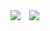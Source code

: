 <img src="https://capsule-render.vercel.app/api?type=Waving&color=auto&height=100&section=header&text=O%15pHeLL👋%20&fontSize=50" link="https://hello2.tistory.com/"/>

<a href="https://hello2.tistory.com/">
    <img 
        src="http://img.shields.io/badge/-Blog-black?style=flat&logo=Storyblok&link="https://hello2.tistory.com/"
        style="height : auto; margin-left : 10px; margin-right : 10px;"/>
</a>
                                                          
                                                                       
<!--
**JeongJaew0n/JeongJaew0n** is a ✨ _special_ ✨ repository because its `README.md` (this file) appears on your GitHub profile.

Here are some ideas to get you started:

- 🔭 I’m currently working on ...
- 🌱 I’m currently learning ...
- 👯 I’m looking to collaborate on ...
- 🤔 I’m looking for help with ...
- 💬 Ask me about ...
- 📫 How to reach me: ...
- 😄 Pronouns: ...
- ⚡ Fun fact: ...
-->
